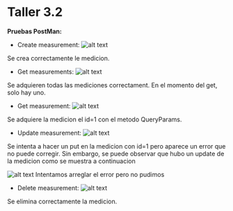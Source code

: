 # Taller 3.2

**Pruebas PostMan:**

* Create measurement:
![alt text](https://github.com/YeiHong/TallerDjango-Vistas/blob/master/imagenes/POST.png)

Se crea correctamente le medicion.

* Get measurements:
![alt text](https://github.com/YeiHong/TallerDjango-Vistas/blob/master/imagenes/GET%20ALL.png)

Se adquieren todas las mediciones correctament. En el momento del get, solo hay uno.

* Get measurement:
![alt text](https://github.com/YeiHong/TallerDjango-Vistas/blob/master/imagenes/GET%20ID.png)

Se adquiere la medicion el id=1 con el metodo QueryParams.

* Update measurement:
![alt text](https://github.com/YeiHong/TallerDjango-Vistas/blob/master/imagenes/UPDATE%201.png)

Se intenta a hacer un put en la medicion con id=1 pero aparece un error que no puede corregir.
Sin embargo, se puede observar que hubo un update de la medicion como se muestra a continuacion

![alt text](https://github.com/YeiHong/TallerDjango-Vistas/blob/master/imagenes/UPDATE%202.png)
Intentamos arreglar el error pero no pudimos

* Delete measurement:
![alt text](https://github.com/YeiHong/TallerDjango-Vistas/blob/master/imagenes/DELETE.png)

Se elimina correctamente la medicion.
